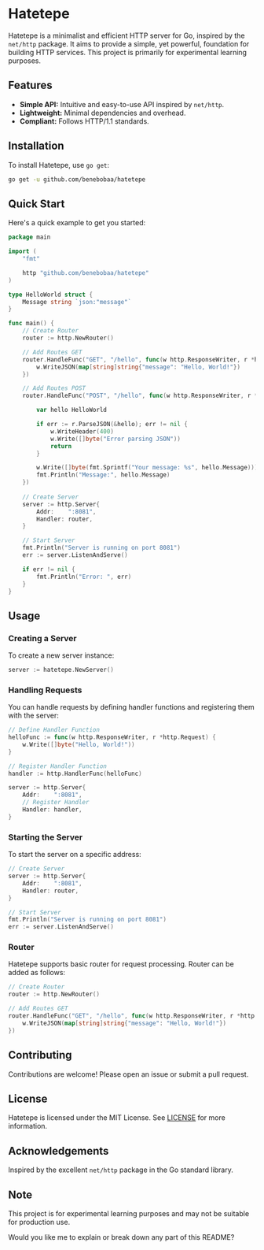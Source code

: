 # Hatetepe

Hatetepe is a minimalist and efficient HTTP server for Go, inspired by the `net/http` package. It aims to provide a simple, yet powerful, foundation for building HTTP services. This project is primarily for experimental learning purposes.

## Features

* **Simple API:** Intuitive and easy-to-use API inspired by `net/http`.
* **Lightweight:** Minimal dependencies and overhead.
* **Compliant:** Follows HTTP/1.1 standards.

## Installation

To install Hatetepe, use `go get`:

```sh
go get -u github.com/benebobaa/hatetepe
```

## Quick Start

Here's a quick example to get you started:

```go
package main

import (
	"fmt"

	http "github.com/benebobaa/hatetepe"
)

type HelloWorld struct {
	Message string `json:"message"`
}

func main() {
	// Create Router
	router := http.NewRouter()

	// Add Routes GET
	router.HandleFunc("GET", "/hello", func(w http.ResponseWriter, r *http.Request) {
		w.WriteJSON(map[string]string{"message": "Hello, World!"})
	})

	// Add Routes POST
	router.HandleFunc("POST", "/hello", func(w http.ResponseWriter, r *http.Request) {

		var hello HelloWorld

		if err := r.ParseJSON(&hello); err != nil {
			w.WriteHeader(400)
			w.Write([]byte("Error parsing JSON"))
			return
		}

		w.Write([]byte(fmt.Sprintf("Your message: %s", hello.Message)))
		fmt.Println("Message:", hello.Message)
	})
	
	// Create Server
	server := http.Server{
		Addr:    ":8081",
		Handler: router,
	}

	// Start Server
	fmt.Println("Server is running on port 8081")
	err := server.ListenAndServe()

	if err != nil {
		fmt.Println("Error: ", err)
	}
}
```

## Usage

### Creating a Server

To create a new server instance:

```go
server := hatetepe.NewServer()
```

### Handling Requests

You can handle requests by defining handler functions and registering them with the server:

```go
// Define Handler Function
helloFunc := func(w http.ResponseWriter, r *http.Request) {
    w.Write([]byte("Hello, World!"))
}

// Register Handler Function
handler := http.HandlerFunc(helloFunc)

server := http.Server{
    Addr:    ":8081", 
	// Register Handler
    Handler: handler,
}

```

### Starting the Server

To start the server on a specific address:

```go
// Create Server
server := http.Server{
    Addr:    ":8081",
    Handler: router,
}

// Start Server
fmt.Println("Server is running on port 8081")
err := server.ListenAndServe()
```

### Router

Hatetepe supports basic router for request processing. Router can be added as follows:

```go
// Create Router
router := http.NewRouter()

// Add Routes GET
router.HandleFunc("GET", "/hello", func(w http.ResponseWriter, r *http.Request) {
    w.WriteJSON(map[string]string{"message": "Hello, World!"})
})
```

## Contributing

Contributions are welcome! Please open an issue or submit a pull request.

## License

Hatetepe is licensed under the MIT License. See [LICENSE](LICENSE) for more information.

## Acknowledgements

Inspired by the excellent `net/http` package in the Go standard library.

## Note

This project is for experimental learning purposes and may not be suitable for production use.

Would you like me to explain or break down any part of this README?